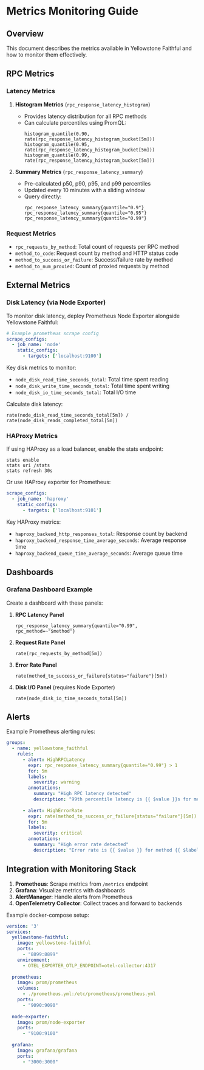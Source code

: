 # Metrics Monitoring Guide

## Overview

This document describes the metrics available in Yellowstone Faithful and how to monitor them effectively.

## RPC Metrics

### Latency Metrics

1. **Histogram Metrics** (`rpc_response_latency_histogram`)
   - Provides latency distribution for all RPC methods
   - Can calculate percentiles using PromQL:
     ```promql
     histogram_quantile(0.90, rate(rpc_response_latency_histogram_bucket[5m]))
     histogram_quantile(0.95, rate(rpc_response_latency_histogram_bucket[5m]))
     histogram_quantile(0.99, rate(rpc_response_latency_histogram_bucket[5m]))
     ```

2. **Summary Metrics** (`rpc_response_latency_summary`)
   - Pre-calculated p50, p90, p95, and p99 percentiles
   - Updated every 10 minutes with a sliding window
   - Query directly:
     ```promql
     rpc_response_latency_summary{quantile="0.9"}
     rpc_response_latency_summary{quantile="0.95"}
     rpc_response_latency_summary{quantile="0.99"}
     ```

### Request Metrics

- `rpc_requests_by_method`: Total count of requests per RPC method
- `method_to_code`: Request count by method and HTTP status code
- `method_to_success_or_failure`: Success/failure rate by method
- `method_to_num_proxied`: Count of proxied requests by method

## External Metrics

### Disk Latency (via Node Exporter)

To monitor disk latency, deploy Prometheus Node Exporter alongside Yellowstone Faithful:

```yaml
# Example prometheus scrape config
scrape_configs:
  - job_name: 'node'
    static_configs:
      - targets: ['localhost:9100']
```

Key disk metrics to monitor:
- `node_disk_read_time_seconds_total`: Total time spent reading
- `node_disk_write_time_seconds_total`: Total time spent writing
- `node_disk_io_time_seconds_total`: Total I/O time

Calculate disk latency:
```promql
rate(node_disk_read_time_seconds_total[5m]) / rate(node_disk_reads_completed_total[5m])
```

### HAProxy Metrics

If using HAProxy as a load balancer, enable the stats endpoint:

```
stats enable
stats uri /stats
stats refresh 30s
```

Or use HAProxy exporter for Prometheus:
```yaml
scrape_configs:
  - job_name: 'haproxy'
    static_configs:
      - targets: ['localhost:9101']
```

Key HAProxy metrics:
- `haproxy_backend_http_responses_total`: Response count by backend
- `haproxy_backend_response_time_average_seconds`: Average response time
- `haproxy_backend_queue_time_average_seconds`: Average queue time

## Dashboards

### Grafana Dashboard Example

Create a dashboard with these panels:

1. **RPC Latency Panel**
   ```promql
   rpc_response_latency_summary{quantile="0.99", rpc_method=~"$method"}
   ```

2. **Request Rate Panel**
   ```promql
   rate(rpc_requests_by_method[5m])
   ```

3. **Error Rate Panel**
   ```promql
   rate(method_to_success_or_failure{status="failure"}[5m])
   ```

4. **Disk I/O Panel** (requires Node Exporter)
   ```promql
   rate(node_disk_io_time_seconds_total[5m])
   ```

## Alerts

Example Prometheus alerting rules:

```yaml
groups:
  - name: yellowstone_faithful
    rules:
      - alert: HighRPCLatency
        expr: rpc_response_latency_summary{quantile="0.99"} > 1
        for: 5m
        labels:
          severity: warning
        annotations:
          summary: "High RPC latency detected"
          description: "99th percentile latency is {{ $value }}s for method {{ $labels.rpc_method }}"
      
      - alert: HighErrorRate
        expr: rate(method_to_success_or_failure{status="failure"}[5m]) > 0.05
        for: 5m
        labels:
          severity: critical
        annotations:
          summary: "High error rate detected"
          description: "Error rate is {{ $value }} for method {{ $labels.method }}"
```

## Integration with Monitoring Stack

1. **Prometheus**: Scrape metrics from `/metrics` endpoint
2. **Grafana**: Visualize metrics with dashboards
3. **AlertManager**: Handle alerts from Prometheus
4. **OpenTelemetry Collector**: Collect traces and forward to backends

Example docker-compose setup:

```yaml
version: '3'
services:
  yellowstone-faithful:
    image: yellowstone-faithful
    ports:
      - "8899:8899"
    environment:
      - OTEL_EXPORTER_OTLP_ENDPOINT=otel-collector:4317
  
  prometheus:
    image: prom/prometheus
    volumes:
      - ./prometheus.yml:/etc/prometheus/prometheus.yml
    ports:
      - "9090:9090"
  
  node-exporter:
    image: prom/node-exporter
    ports:
      - "9100:9100"
  
  grafana:
    image: grafana/grafana
    ports:
      - "3000:3000"
```